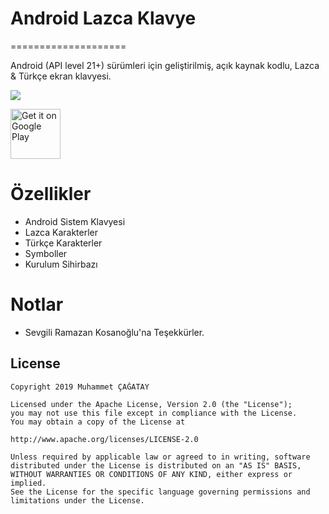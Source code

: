 # Android Lazca Klavye

====================

Android (API level 21+) sürümleri için geliştirilmiş, açık kaynak kodlu, Lazca & Türkçe ekran klavyesi.


<img src="https://lh3.googleusercontent.com/1rTH7nUlO70JdU6ztM52n05Vr3TGALod61hKElam9pDbfNRlIfmJwpYP9qAyfH5MZog=w1180-h566-rw" />


<a href="https://play.google.com/store/apps/details?id=com.cagataymobile.lazcaklavye"><img alt="Get it on Google Play" src="https://play.google.com/intl/en_us/badges/images/apps/en-play-badge.png" height="80pt"/></a>

# Özellikler
 * Android Sistem Klavyesi
 * Lazca Karakterler
 * Türkçe Karakterler
 * Symboller
 * Kurulum Sihirbazı
 
# Notlar
* Sevgili Ramazan Kosanoğlu'na Teşekkürler.


License
-------

    Copyright 2019 Muhammet ÇAĞATAY
    
    Licensed under the Apache License, Version 2.0 (the "License");
    you may not use this file except in compliance with the License.
    You may obtain a copy of the License at
    
    http://www.apache.org/licenses/LICENSE-2.0
    
    Unless required by applicable law or agreed to in writing, software
    distributed under the License is distributed on an "AS IS" BASIS,
    WITHOUT WARRANTIES OR CONDITIONS OF ANY KIND, either express or implied.
    See the License for the specific language governing permissions and
    limitations under the License.
    
